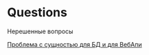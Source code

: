 # Questions
Нерешенные вопросы

[Проблема с сущностью для БД и для ВебАпи](java/entityProblem/readme.md)

